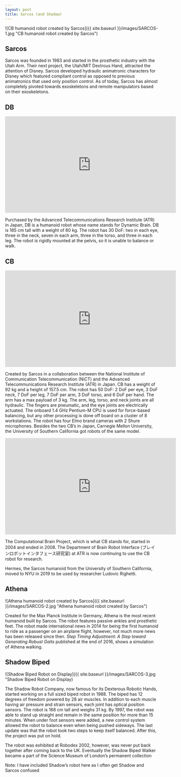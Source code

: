 ```yaml
---
layout: post
title: Sarcos (and Shadow)
---
```


![CB humanoid robot created by Sarcos]({{ site.baseurl }}/images/SARCOS-1.jpg "CB humanoid robot created by Sarcos")

## Sarcos ## 

Sarcos was founded in 1983 and started in the prosthetic industry with the Utah Arm. Their next project, the Utah/MIT Dextrous Hand, attracted the attention of Disney. Sarcos developed hydraulic animatronic characters for Disney which featured compliant control as opposed to previous animatronics that used only position control. As of today, Sarcos has almost completely pivoted towards exoskeletons and remote manipulators based on their exoskeletons.

## DB ##

<iframe width="560" height="315" src="https://www.youtube.com/embed/fwzYWjaKSDA?start=182" title="YouTube video player" frameborder="0" allow="accelerometer; autoplay; clipboard-write; encrypted-media; gyroscope; picture-in-picture" allowfullscreen></iframe>

Purchased by the Advanced Telecommunications Research Institute (ATR) in Japan, DB is a humanoid robot whose name stands for Dynamic Brain. DB is 185 cm tall with a weight of 80 kg. The robot has 30 DoF: two in each eye, three in the neck, seven in each arm, three in the torso, and three in each leg. The robot is rigidly mounted at the pelvis, so it is unable to balance or walk.

## CB ##

<iframe width="560" height="315" src="https://www.youtube.com/embed/B1NQh8IfYeM" title="YouTube video player" frameborder="0" allow="accelerometer; autoplay; clipboard-write; encrypted-media; gyroscope; picture-in-picture" allowfullscreen></iframe>

Created by Sarcos in a collaboration between the National Institute of Communication Telecommunication (NiCT) and the Advanced Telecommunications Research Institute (ATR) in Japan. CB has a weight of 92 kg and a height of 157.5 cm. The robot has 50 DoF: 2 DoF per eye, 3 DoF neck, 7 DoF per leg, 7 DoF per arm, 3 DoF torso, and 6 DoF per hand. The arm has a max payload of 3 kg. The arm, leg, torso, and neck joints are all hydraulic. The fingers are pneumatic, and the eye joints are electrically actuated. The onboard 1.4 GHz Pentium-M CPU is used for force-based balancing, but any other processing is done off board on a cluster of 8 workstations. The robot has four Elmo brand cameras with 2 Shure microphones. Besides the two CB’s in Japan, Carnegie Mellon University, the University of Southern California got robots of the same model.

<iframe width="560" height="315" src="https://www.youtube.com/embed/co0DD5_vEBI" title="YouTube video player" frameborder="0" allow="accelerometer; autoplay; clipboard-write; encrypted-media; gyroscope; picture-in-picture" allowfullscreen></iframe>

The Computational Brain Project, which is what CB stands for, started in 2004 and ended in 2008. The Department of Brain Robot Interface (ブレインロボットインタフェース研究室) at ATR is now continuing to use the CB robot for research.

Hermes, the Sarcos humanoid from the University of Southern California, moved to NYU in 2019 to be used by researcher Ludovic Righetti.

## Athena ##

![Athena humanoid robot created by Sarcos]({{ site.baseurl }}/images/SARCOS-2.jpg "Athena humanoid robot created by Sarcos")

Created for the Max Planck Institute in Germany, Athena is the most recent humanoid built by Sarcos. The robot features passive ankles and prosthetic feet. The robot made international news in 2014 for being the first humanoid to ride as a passenger on an airplane flight, however, not much more news has been released since then. _Step Timing Adjustment: A Step toward Generating Robust Gaits_ published at the end of 2016, shows a simulation of Athena walking. 

## Shadow Biped ##

![Shadow Biped Robot on Display]({{ site.baseurl }}/images/SARCOS-3.jpg "Shadow Biped Robot on Display)

The Shadow Robot Company, now famous for its Dexterous Robotic Hands, started working on a full sized biped robot in 1988. The biped has 12 degrees of freedom powered by 28 air muscles. In addition to each muscle having air pressure and strain sensors, each joint has optical position sensors. The robot is 168 cm tall and weighs 31 kg. By 1997, the robot was able to stand up straight and remain in the same position for more than 15 minutes. When under foot sensors were added, a new control system allowed the robot to balance even when being pushed sideways. The last update was that the robot took two steps to keep itself balanced. After this, the project was put on hold. 

The robot was exhibited at Robodex 2002, however, was never put back together after coming back to the UK. Eventually the Shadow Biped Walker became a part of the Science Museum of London’s permanent collection

Note: I have included Shadow’s robot here as I often get Shadow and Sarcos confused 

